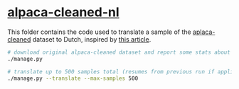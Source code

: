 # [alpaca-cleaned-nl](https://huggingface.co/datasets/dangbert/alpaca-cleaned-nl)

This folder contains the code used to translate a sample of the [aplaca-cleaned](https://huggingface.co/datasets/yahma/alpaca-cleaned) dataset to Dutch, inspired by [this article](https://towardsdatascience.com/creating-a-dutch-question-answering-machine-learning-model-3b666a115be3).


````bash
# download original alpaca-cleaned dataset and report some stats about it
./manage.py

# translate up to 500 samples total (resumes from previous run if applicable)
./manage.py --translate --max-samples 500
````